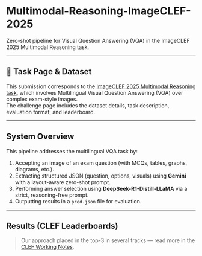 # Multimodal-Reasoning-ImageCLEF-2025

Zero-shot pipeline for Visual Question Answering (VQA) in the ImageCLEF 2025 Multimodal Reasoning task.

---

## 🔗 Task Page & Dataset

This submission corresponds to the [ImageCLEF 2025 Multimodal Reasoning task](https://www.imageclef.org/2025/multimodalreasoning), which involves Multilingual Visual Question Answering (VQA) over complex exam-style images.  
The challenge page includes the dataset details, task description, evaluation format, and leaderboard.

---


## System Overview

This pipeline addresses the multilingual VQA task by:

1. Accepting an image of an exam question (with MCQs, tables, graphs, diagrams, etc.).
2. Extracting structured JSON (question, options, visuals) using **Gemini** with a layout-aware zero-shot prompt.
3. Performing answer selection using **DeepSeek-R1-Distill-LLaMA** via a strict, reasoning-free prompt.
4. Outputting results in a `pred.json` file for evaluation.

---

## Results (CLEF Leaderboards)

> Our approach placed in the top-3 in several tracks — read more in the [CLEF Working Notes](https://clef2025.clef-initiative.eu/).

